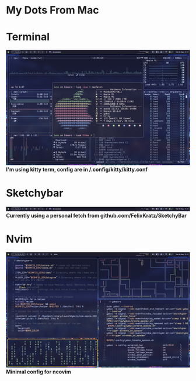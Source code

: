 # My Dots From Mac

# Terminal
![Terminal](https://github.com/Levvonci/dots/blob/master/.assets/Screenshot%202023-09-19%20at%2012.26.43.png)
**I'm using kitty term, config are in /.config/kitty/kitty.conf**

# Sketchybar
![SketchyBar](https://github.com/Levvonci/dots/blob/master/.assets/Screenshot%202023-09-19%20at%2012.26.56.png)
**Currently using a personal fetch from github.com/FelixKratz/SketchyBar**

# Nvim
![Nvim](https://github.com/Levvonci/dots/blob/master/.assets/Screenshot%202023-09-19%20at%2012.45.44.png)
**Minimal config for neovim**


